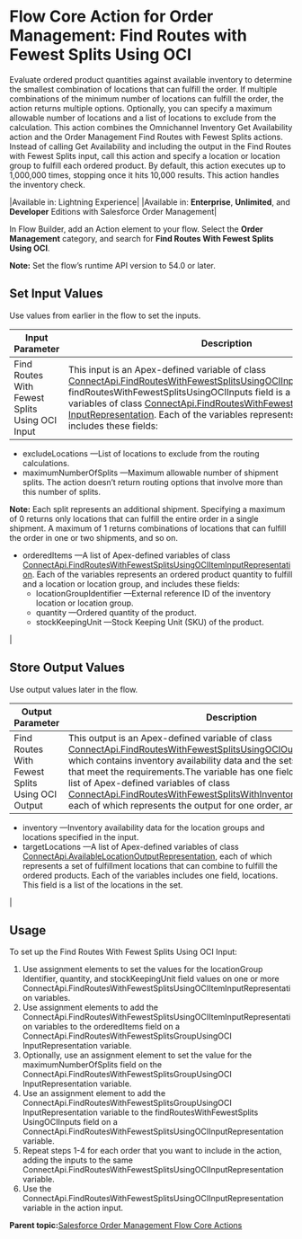 # Flow Core Action for Order Management: Find Routes with Fewest Splits Using OCI

Evaluate ordered product quantities against available inventory to determine the smallest combination of locations that can fulfill the order. If multiple combinations of the minimum number of locations can fulfill the order, the action returns multiple options. Optionally, you can specify a maximum allowable number of locations and a list of locations to exclude from the calculation. This action combines the Omnichannel Inventory Get Availability action and the Order Management Find Routes with Fewest Splits actions. Instead of calling Get Availability and including the output in the Find Routes with Fewest Splits input, call this action and specify a location or location group to fulfill each ordered product. By default, this action executes up to 1,000,000 times, stopping once it hits 10,000 results. This action handles the inventory check.

|Available in: Lightning Experience|
|Available in: **Enterprise**, **Unlimited**, and **Developer** Editions with Salesforce Order Management|

In Flow Builder, add an Action element to your flow. Select the **Order Management** category, and search for **Find Routes With Fewest Splits Using OCI**.

**Note:** Set the flow’s runtime API version to 54.0 or later.

## Set Input Values

Use values from earlier in the flow to set the inputs.

|Input Parameter|Description|
|---------------|-----------|
|Find Routes With Fewest Splits Using OCI Input|This input is an Apex-defined variable of class [ConnectApi.FindRoutesWithFewestSplitsUsingOCIInputRepresentation](https://developer.salesforce.com/docs/atlas.en-us.apexcode.meta/apexcode/apex_connectapi_input_find_routes_with_fewest_splits_using_o_c_i.htm).The findRoutesWith​FewestSplits​UsingOCIInputs field is a list of Apex-defined variables of class [ConnectApi.FindRoutesWithFewest​SplitsGroupUsingOCI​InputRepresentation](https://developer.salesforce.com/docs/atlas.en-us.apexcode.meta/apexcode/apex_connectapi_input_find_routes_with_fewest_splits_group_using_o_c_i.htm). Each of the variables represents one order and includes these fields:

-   excludeLocations —List of locations to exclude from the routing calculations.
-   maximumNumberOfSplits —Maximum allowable number of shipment splits. The action doesn’t return routing options that involve more than this number of splits.

**Note:** Each split represents an additional shipment. Specifying a maximum of 0 returns only locations that can fulfill the entire order in a single shipment. A maximum of 1 returns combinations of locations that can fulfill the order in one or two shipments, and so on.

-   orderedItems —A list of Apex-defined variables of class [ConnectApi.FindRoutesWithFewestSplitsUsingOCIItemInputRepresentation](https://developer.salesforce.com/docs/atlas.en-us.apexcode.meta/apexcode/apex_connectapi_input_find_routes_with_fewest_splits_using_o_c_i_item.htm). Each of the variables represents an ordered product quantity to fulfill and a location or location group, and includes these fields:
    -   locationGroup​Identifier —External reference ID of the inventory location or location group.
    -   quantity —Ordered quantity of the product.
    -   stockKeepingUnit —Stock Keeping Unit \(SKU\) of the product.

|

## Store Output Values

Use output values later in the flow.

|Output Parameter|Description|
|----------------|-----------|
|Find Routes With Fewest Splits Using OCI Output|This output is an Apex-defined variable of class [ConnectApi.FindRoutesWithFewestSplitsUsingOCIOutputRepresentation](https://developer.salesforce.com/docs/atlas.en-us.apexcode.meta/apexcode/apex_connectapi_output_find_routes_with_fewest_splits_using_o_c_i_output.htm), which contains inventory availability data and the sets of fulfillment locations that meet the requirements.The variable has one field, results. This field is a list of Apex-defined variables of class [ConnectApi.FindRoutesWithFewestSplitsWithInventoryOutputRepresentation](https://developer.salesforce.com/docs/atlas.en-us.apexcode.meta/apexcode/apex_connectapi_output_find_routes_with_fewest_splits_with_inventory_output.htm), each of which represents the output for one order, and includes these fields:

-   inventory —Inventory availability data for the location groups and locations specified in the input.
-   targetLocations —A list of Apex-defined variables of class [ConnectApi.AvailableLocationOutputRepresentation](https://developer.salesforce.com/docs/atlas.en-us.apexcode.meta/apexcode/apex_connectapi_output_available_location_output.htm), each of which represents a set of fulfillment locations that can combine to fulfill the ordered products. Each of the variables includes one field, locations. This field is a list of the locations in the set.

|

## Usage

To set up the Find Routes With Fewest Splits Using OCI Input:

1.  Use assignment elements to set the values for the locationGroup​Identifier, quantity, and stockKeepingUnit field values on one or more ConnectApi.FindRoutesWithFewestSplitsUsingOCIItemInputRepresentation variables.
2.  Use assignment elements to add the ConnectApi.FindRoutesWithFewestSplitsUsingOCIItemInputRepresentation variables to the orderedItems field on a ConnectApi.FindRoutesWithFewest​SplitsGroupUsingOCI​InputRepresentation variable.
3.  Optionally, use an assignment element to set the value for the maximumNumberOfSplits field on the ConnectApi.FindRoutesWithFewest​SplitsGroupUsingOCI​InputRepresentation variable.
4.  Use an assignment element to add the ConnectApi.FindRoutesWithFewest​SplitsGroupUsingOCI​InputRepresentation variable to the findRoutesWith​FewestSplits​UsingOCIInputs field on a ConnectApi.FindRoutesWithFewestSplitsUsingOCIInputRepresentation variable.
5.  Repeat steps 1-4 for each order that you want to include in the action, adding the inputs to the same ConnectApi.FindRoutesWithFewestSplitsUsingOCIInputRepresentation variable.
6.  Use the ConnectApi.FindRoutesWithFewestSplitsUsingOCIInputRepresentation variable in the action input.

**Parent topic:**[Salesforce Order Management Flow Core Actions](../flow/flow_ref_elements_om_actions_list.md)

